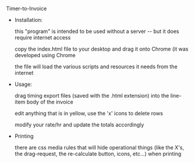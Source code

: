 Timer-to-Invoice


- Installation:

  this "program" is intended to be used without a server -- but it does require internet access
 
  copy the index.html file to your desktop and drag it onto Chrome (it was developed using Chrome
  
  the file will load the various scripts and resources it needs from the internet 
 
 
- Usage:

  drag timing export files (saved with the .html extension) into the line-item body of the invoice
  
  edit anything that is in yellow, use the 'x' icons to delete rows

  modify your rate/hr and update the totals accordingly


- Printing

  there are css media rules that will hide operational things (like the X's, the drag-request, the re-calculate button, icons, etc...) when printing

